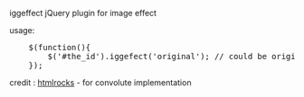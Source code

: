 iggeffect jQuery plugin for image effect

usage:
<img src="anything.jpg|png|gif|bmp" id="the_id" alt="">
<pre>
	$(function(){
		$('#the_id').iggefect('original'); // could be original | grayscale | invert | noise | brightness | treshold | sepia | darken | sharpen | emboss | blur
	});
</pre>

credit :
<a href="http://www.html5rocks.com/en/tutorials/canvas/imagefilters/">htmlrocks</a> - for convolute implementation
